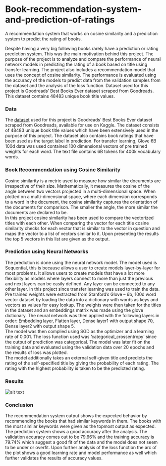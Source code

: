# Book-recommendation-system-and-prediction-of-ratings
A recommendation system that works on cosine similarity and a prediction system to predict the rating of books.

Despite having a very big following books rarely have a prediction or rating prediction system. This was
the main motivation behind this project. The purpose of the project is to analyze and compare the
performance of neural network models in predicting the rating of a book based on title using transfer
learning. The project also includes a recommendation model that uses the concept of cosine similarity.
The performance is evaluated using the accuracy of the models to predict data from the validation
samples from the dataset and the analysis of the loss function. Dataset used for this project is
Goodreads’ Best Books Ever dataset scraped from Goodreads. This dataset contains 48483 unique book
title values.
<br>

### Data

The [dataset](https://www.kaggle.com/meetnaren/goodreads-best-books?select=book_data.csv) used for this 
project is Goodreads’ Best Books Ever dataset scraped from Goodreads,
available for use on Kaggle. The dataset consists of 48483 unique book title values which have been
extensively used in the purpose of this project. The dataset also contains book ratings that have been
used as the target label in prediction. For transfer learning, Glove 6B 100d data was used contained 100
dimensional vectors of pre trained weights for each word. The text file contains 6B tokens for 400k
vocabulary words.

### Book Recommendation using Cosine Similarity

Cosine similarity is a metric used to measure how similar the documents are irrespective of their
size. Mathematically, it measures the cosine of the angle between two vectors projected in a
multi-dimensional space. When plotted on a multi-dimensional space, where each dimension
corresponds to a word in the document, the cosine similarity captures the orientation of the
documents for comparison. The smaller the angle, the more similar the documents are declared
to be.<br>
In this project cosine similarity has been used to compare the vectorized titles with each other.
When comparing the vector for each title cosine similarity checks for each vector that is similar
to the vector in question and maps the vector to a list of vectors similar to it. Upon presenting
the results the top 5 vectors in this list are given as the output.

### Prediction using Neural Networks

The prediction is done using the neural network model. The model used is Sequential, this is because
allows a user to create models layer-by-layer for most problems. It allows users to create models that
have a lot more flexibility as models where layers connect to more than just the previous and next layers
can be easily defined. Any layer can be connected to any other layer.
In this project since transfer learning was used to train the data. Pre trained weights were extracted
from Stanford’s Glove – 6b, 100d word vector dataset by loading the data into a dictionary with words
as keys and vectors as values for easy lookup. The weights were then taken for the titles in the dataset
and an embeddings matrix was made using the glove dictionary. The neural network was then applied
with the following layers in order: Embedding layer, Flatten layer, Dense layer1 with output shape 70,
Dense layer2 with output shape 5.
<br>
The model was then complied using SGD as the optimizer and a learning rate of 0.001. The loss function
used was ‘categorical_crossentropy’ since the output of prediction was categorical. The model was later
fit on the training data and evaluated using the validation data over 20 epochs and the results of loss
was plotted.
<br>
The model additionally takes an external self-given title and predicts the rating of the self-specified title
by giving the probability of each rating. The rating with the highest probability is taken to be the
predicted rating.

### Results

![alt text](https://github.com/msDikshaGarg/Book-recommendation-system-and-prediction-of-ratings/hp_out.JPG)

### Conclusion

The recommendation system output shows the expected behavior by recommending the books that
had similar keywords in them. The books with the most similar keywords were given as the topmost
output as expected. The prediction system shows a good accuracy after the analysis. The validation
accuracy comes out to be 79.66% and the training accuracy is 79.74% which suggest a good fit of the
data and the model does not seem to be under or overfit. Upon further analysis of the loss function the
arc of the plot shows a good learning rate and model performance as well which further validates the
results of accuracy values.

